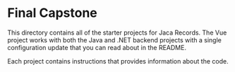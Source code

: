 # Final Capstone

This directory contains all of the starter projects for Jaca Records. The Vue project works with both the Java and .NET backend projects with a single configuration update that you can read about in the README.

Each project contains instructions that provides information about the code.
